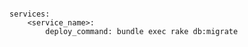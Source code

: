 <!-- usedin: [ _includes/_inlines/Deployment/common/building-your-service/building-your-service_deploy-command-v1.md] -->

```

services:
    <service_name>:
        deploy_command: bundle exec rake db:migrate

```
